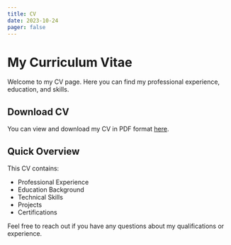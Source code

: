 ```yaml
---
title: CV
date: 2023-10-24
pager: false
---
```


# My Curriculum Vitae

Welcome to my CV page. Here you can find my professional experience, education, and skills.

## Download CV

You can view and download my CV in PDF format [here](/CV.pdf).

## Quick Overview

This CV contains:
- Professional Experience
- Education Background
- Technical Skills
- Projects
- Certifications

Feel free to reach out if you have any questions about my qualifications or experience.
